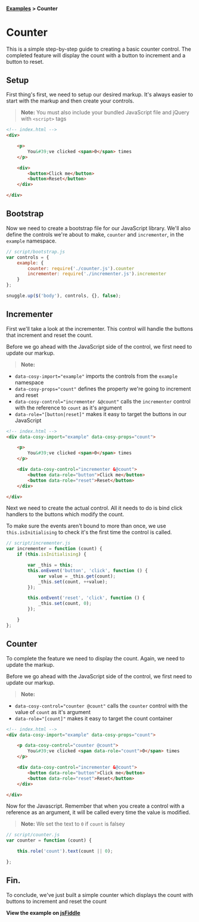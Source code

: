 #### [Examples][examples] > Counter ####



# Counter #

This is a simple step-by-step guide to creating a basic counter control.
The completed feature will display the count with a button to increment and a button to reset.



## Setup ##

First thing's first, we need to setup our desired markup.
It's always easier to start with the markup and then create your controls.

 > **Note:** You must also include your bundled JavaScript file and jQuery with `<script>` tags

```html
<!-- index.html -->
<div>

    <p>
        You&#39;ve clicked <span>0</span> times
    </p>

    <div>
        <button>Click me</button>
        <button>Reset</button>
    </div>

</div>
```



## Bootstrap ##

Now we need to create a bootstrap file for our JavaScript library.
We'll also define the controls we're about to make, `counter` and `incrementer`, in the `example` namespace.

```js
// script/bootstrap.js
var controls = {
    example: {
        counter: require('./counter.js').counter
        incrementer: require('./incrementer.js').incrementer
    }
};

snuggle.up($('body'), controls, {}, false);
```



## Incrementer ##

First we'll take a look at the incrementer. This control will handle the buttons that increment and reset the count.

Before we go ahead with the JavaScript side of the control, we first need to update our markup.
> **Note:**
 - `data-cosy-import="example"` imports the controls from the `example` namespace
 - `data-cosy-props="count"` defines the property we're going to increment and reset
 - `data-cosy-control="incrementer &@count"` calls the `incrementer` control with the reference to `count` as it's argument
 - `data-role="[button|reset]"` makes it easy to target the buttons in our JavaScript

```html
<!-- index.html -->
<div data-cosy-import="example" data-cosy-props="count">

    <p>
        You&#39;ve clicked <span>0</span> times
    </p>

    <div data-cosy-control="incrementer &@count">
        <button data-role="button">Click me</button>
        <button data-role="reset">Reset</button>
    </div>

</div>
```

Next we need to create the actual control.
All it needs to do is bind click handlers to the buttons which modify the count.

To make sure the events aren't bound to more than once, we use `this.isInitialising` to check it's the first time the control is called.

```js
// script/incrementer.js
var incrementer = function (count) {
    if (this.isInitialising) {

        var _this = this;
        this.onEvent('button', 'click', function () {
            var value = _this.get(count);
            _this.set(count, ++value);
        });

        this.onEvent('reset', 'click', function () {
            _this.set(count, 0);
        });

    }
};
```


## Counter ##

To complete the feature we need to display the count. Again, we need to update the markup.

Before we go ahead with the JavaScript side of the control, we first need to update our markup.
> **Note:**
 - `data-cosy-control="counter @count"` calls the `counter` control with the value of `count` as it's argument
 - `data-role="[count]"` makes it easy to target the count container

```html
<!-- index.html -->
<div data-cosy-import="example" data-cosy-props="count">

    <p data-cosy-control="counter @count">
        You&#39;ve clicked <span data-role="count">0</span> times
    </p>

    <div data-cosy-control="incrementer &@count">
        <button data-role="button">Click me</button>
        <button data-role="reset">Reset</button>
    </div>

</div>
```

Now for the Javascript.
Remember that when you create a control with a reference as an argument, it will be called every time the value is modified.

> **Note:** We set the text to `0` if `count` is falsey

```js
// script/counter.js
var counter = function (count) {

    this.role('count').text(count || 0);

};
```



## Fin. ##

To conclude, we've just built a simple counter which displays the count with buttons to increment and reset the count

**View the example on [jsFiddle][fiddle]**


<!-- Meta -->
[examples]: https://github.com/BraveNewTalent/cosy-js/tree/master/example
[fiddle]: http://jsfiddle.net/adlawson/2DffD
